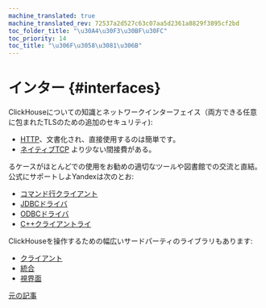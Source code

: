 ```yaml
---
machine_translated: true
machine_translated_rev: 72537a2d527c63c07aa5d2361a8829f3895cf2bd
toc_folder_title: "\u30A4\u30F3\u30BF\u30FC"
toc_priority: 14
toc_title: "\u306F\u3058\u3081\u306B"
---
```


# インター {#interfaces}

ClickHouseについての知識とネットワークインターフェイス（両方できる任意に包まれたTLSのための追加のセキュリティ):

-   [HTTP](http.md)、文書化され、直接使用するのは簡単です。
-   [ネイティブTCP](tcp.md) より少ない間接費がある。

るケースがほとんどでの使用をお勧めの適切なツールや図書館での交流と直結。 公式にサポートしよYandexは次のとお:

-   [コマンド行クライアント](cli.md)
-   [JDBCドライバ](jdbc.md)
-   [ODBCドライバ](odbc.md)
-   [C++クライアントライ](cpp.md)

ClickHouseを操作するための幅広いサードパーティのライブラリもあります:

-   [クライアント](third-party/client-libraries.md)
-   [統合](third-party/integrations.md)
-   [視界面](third-party/gui.md)

[元の記事](https://clickhouse.tech/docs/en/interfaces/) <!--hide-->
